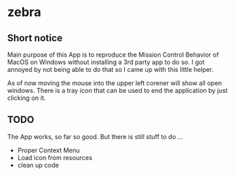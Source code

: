 # zebra

## Short notice

Main purpose of this App is to reproduce the Mission Control Behavior of MacOS on Windows without installing a 3rd party app to do so. I got annoyed by not being able to do that so I came up with this little helper.

As of now moving the mouse into the upper left corener will show all open windows. There is a tray icon that can be used to end the application by just clicking on it.

## TODO

The App works, so far so good. But there is still stuff to do ...

  * Proper Context Menu
  * Load icon from resources
  * clean up code